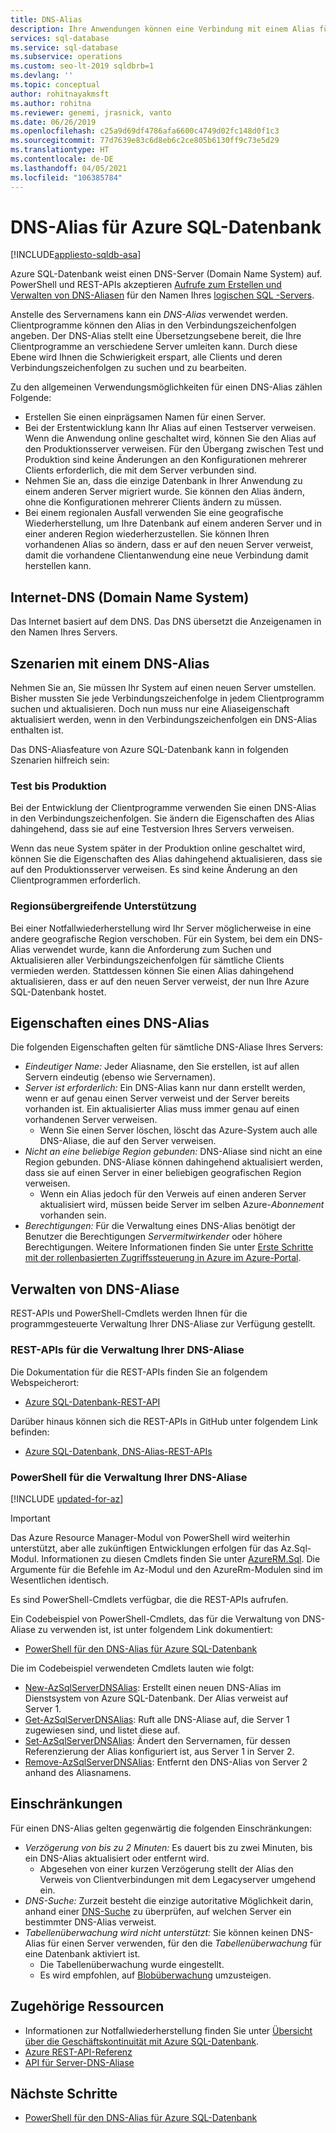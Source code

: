 ```yaml
---
title: DNS-Alias
description: Ihre Anwendungen können eine Verbindung mit einem Alias für den Namen Ihres Servers für Azure SQL-Datenbank herstellen. In der Zwischenzeit können Sie SQL-Datenbank, auf die der Alias verweist, jederzeit ändern, um Tests und andere Vorgänge zu vereinfachen.
services: sql-database
ms.service: sql-database
ms.subservice: operations
ms.custom: seo-lt-2019 sqldbrb=1
ms.devlang: ''
ms.topic: conceptual
author: rohitnayakmsft
ms.author: rohitna
ms.reviewer: genemi, jrasnick, vanto
ms.date: 06/26/2019
ms.openlocfilehash: c25a9d69df4786afa6600c4749d02fc148d0f1c3
ms.sourcegitcommit: 77d7639e83c6d8eb6c2ce805b6130ff9c73e5d29
ms.translationtype: HT
ms.contentlocale: de-DE
ms.lasthandoff: 04/05/2021
ms.locfileid: "106385784"
---
```

# <a name="dns-alias-for-azure-sql-database"></a>DNS-Alias für Azure SQL-Datenbank
[!INCLUDE[appliesto-sqldb-asa](../includes/appliesto-sqldb-asa.md)]

Azure SQL-Datenbank weist einen DNS-Server (Domain Name System) auf. PowerShell und REST-APIs akzeptieren [Aufrufe zum Erstellen und Verwalten von DNS-Aliasen](#anchor-powershell-code-62x) für den Namen Ihres [logischen SQL -Servers](logical-servers.md).

Anstelle des Servernamens kann ein *DNS-Alias* verwendet werden. Clientprogramme können den Alias in den Verbindungszeichenfolgen angeben. Der DNS-Alias stellt eine Übersetzungsebene bereit, die Ihre Clientprogramme an verschiedene Server umleiten kann. Durch diese Ebene wird Ihnen die Schwierigkeit erspart, alle Clients und deren Verbindungszeichenfolgen zu suchen und zu bearbeiten.

Zu den allgemeinen Verwendungsmöglichkeiten für einen DNS-Alias zählen Folgende:

- Erstellen Sie einen einprägsamen Namen für einen Server.
- Bei der Erstentwicklung kann Ihr Alias auf einen Testserver verweisen. Wenn die Anwendung online geschaltet wird, können Sie den Alias auf den Produktionsserver verweisen. Für den Übergang zwischen Test und Produktion sind keine Änderungen an den Konfigurationen mehrerer Clients erforderlich, die mit dem Server verbunden sind.
- Nehmen Sie an, dass die einzige Datenbank in Ihrer Anwendung zu einem anderen Server migriert wurde. Sie können den Alias ändern, ohne die Konfigurationen mehrerer Clients ändern zu müssen.
- Bei einem regionalen Ausfall verwenden Sie eine geografische Wiederherstellung, um Ihre Datenbank auf einem anderen Server und in einer anderen Region wiederherzustellen. Sie können Ihren vorhandenen Alias so ändern, dass er auf den neuen Server verweist, damit die vorhandene Clientanwendung eine neue Verbindung damit herstellen kann.

## <a name="domain-name-system-dns-of-the-internet"></a>Internet-DNS (Domain Name System)

Das Internet basiert auf dem DNS. Das DNS übersetzt die Anzeigenamen in den Namen Ihres Servers.

## <a name="scenarios-with-one-dns-alias"></a>Szenarien mit einem DNS-Alias

Nehmen Sie an, Sie müssen Ihr System auf einen neuen Server umstellen. Bisher mussten Sie jede Verbindungszeichenfolge in jedem Clientprogramm suchen und aktualisieren. Doch nun muss nur eine Aliaseigenschaft aktualisiert werden, wenn in den Verbindungszeichenfolgen ein DNS-Alias enthalten ist.

Das DNS-Aliasfeature von Azure SQL-Datenbank kann in folgenden Szenarien hilfreich sein:

### <a name="test-to-production"></a>Test bis Produktion

Bei der Entwicklung der Clientprogramme verwenden Sie einen DNS-Alias in den Verbindungszeichenfolgen. Sie ändern die Eigenschaften des Alias dahingehend, dass sie auf eine Testversion Ihres Servers verweisen.

Wenn das neue System später in der Produktion online geschaltet wird, können Sie die Eigenschaften des Alias dahingehend aktualisieren, dass sie auf den Produktionsserver verweisen. Es sind keine Änderung an den Clientprogrammen erforderlich.

### <a name="cross-region-support"></a>Regionsübergreifende Unterstützung

Bei einer Notfallwiederherstellung wird Ihr Server möglicherweise in eine andere geografische Region verschoben. Für ein System, bei dem ein DNS-Alias verwendet wurde, kann die Anforderung zum Suchen und Aktualisieren aller Verbindungszeichenfolgen für sämtliche Clients vermieden werden. Stattdessen können Sie einen Alias dahingehend aktualisieren, dass er auf den neuen Server verweist, der nun Ihre Azure SQL-Datenbank hostet.

## <a name="properties-of-a-dns-alias"></a>Eigenschaften eines DNS-Alias

Die folgenden Eigenschaften gelten für sämtliche DNS-Aliase Ihres Servers:

- *Eindeutiger Name:* Jeder Aliasname, den Sie erstellen, ist auf allen Servern eindeutig (ebenso wie Servernamen).
- *Server ist erforderlich:* Ein DNS-Alias kann nur dann erstellt werden, wenn er auf genau einen Server verweist und der Server bereits vorhanden ist. Ein aktualisierter Alias muss immer genau auf einen vorhandenen Server verweisen.
  - Wenn Sie einen Server löschen, löscht das Azure-System auch alle DNS-Aliase, die auf den Server verweisen.
- *Nicht an eine beliebige Region gebunden:* DNS-Aliase sind nicht an eine Region gebunden. DNS-Aliase können dahingehend aktualisiert werden, dass sie auf einen Server in einer beliebigen geografischen Region verweisen.
  - Wenn ein Alias jedoch für den Verweis auf einen anderen Server aktualisiert wird, müssen beide Server im selben Azure-*Abonnement* vorhanden sein.
- *Berechtigungen:* Für die Verwaltung eines DNS-Alias benötigt der Benutzer die Berechtigungen *Servermitwirkender* oder höhere Berechtigungen. Weitere Informationen finden Sie unter [Erste Schritte mit der rollenbasierten Zugriffssteuerung in Azure im Azure-Portal](../../role-based-access-control/overview.md).

## <a name="manage-your-dns-aliases"></a>Verwalten von DNS-Aliase

REST-APIs und PowerShell-Cmdlets werden Ihnen für die programmgesteuerte Verwaltung Ihrer DNS-Aliase zur Verfügung gestellt.

### <a name="rest-apis-for-managing-your-dns-aliases"></a>REST-APIs für die Verwaltung Ihrer DNS-Aliase

Die Dokumentation für die REST-APIs finden Sie an folgendem Webspeicherort:

- [Azure SQL-Datenbank-REST-API](/rest/api/sql/)

Darüber hinaus können sich die REST-APIs in GitHub unter folgendem Link befinden:

- [Azure SQL-Datenbank, DNS-Alias-REST-APIs](https://github.com/Azure/azure-rest-api-specs/blob/master/specification/sql/resource-manager/Microsoft.Sql/preview/2017-03-01-preview/serverDnsAliases.json)

<a name="anchor-powershell-code-62x"></a>

### <a name="powershell-for-managing-your-dns-aliases"></a>PowerShell für die Verwaltung Ihrer DNS-Aliase

[!INCLUDE [updated-for-az](../../../includes/updated-for-az.md)]
> [!IMPORTANT]
> Das Azure Resource Manager-Modul von PowerShell wird weiterhin unterstützt, aber alle zukünftigen Entwicklungen erfolgen für das Az.Sql-Modul. Informationen zu diesen Cmdlets finden Sie unter [AzureRM.Sql](/powershell/module/AzureRM.Sql/). Die Argumente für die Befehle im Az-Modul und den AzureRm-Modulen sind im Wesentlichen identisch.

Es sind PowerShell-Cmdlets verfügbar, die die REST-APIs aufrufen.

Ein Codebeispiel von PowerShell-Cmdlets, das für die Verwaltung von DNS-Aliase zu verwenden ist, ist unter folgendem Link dokumentiert:

- [PowerShell für den DNS-Alias für Azure SQL-Datenbank](dns-alias-powershell-create.md)

Die im Codebeispiel verwendeten Cmdlets lauten wie folgt:

- [New-AzSqlServerDNSAlias](/powershell/module/az.Sql/New-azSqlServerDnsAlias): Erstellt einen neuen DNS-Alias im Dienstsystem von Azure SQL-Datenbank. Der Alias verweist auf Server 1.
- [Get-AzSqlServerDNSAlias](/powershell/module/az.Sql/Get-azSqlServerDnsAlias): Ruft alle DNS-Aliase auf, die Server 1 zugewiesen sind, und listet diese auf.
- [Set-AzSqlServerDNSAlias](/powershell/module/az.Sql/Set-azSqlServerDnsAlias): Ändert den Servernamen, für dessen Referenzierung der Alias konfiguriert ist, aus Server 1 in Server 2.
- [Remove-AzSqlServerDNSAlias](/powershell/module/az.Sql/Remove-azSqlServerDnsAlias): Entfernt den DNS-Alias von Server 2 anhand des Aliasnamens.

## <a name="limitations"></a>Einschränkungen

Für einen DNS-Alias gelten gegenwärtig die folgenden Einschränkungen:

- *Verzögerung von bis zu 2 Minuten:* Es dauert bis zu zwei Minuten, bis ein DNS-Alias aktualisiert oder entfernt wird.
  - Abgesehen von einer kurzen Verzögerung stellt der Alias den Verweis von Clientverbindungen mit dem Legacyserver umgehend ein.
- *DNS-Suche:* Zurzeit besteht die einzige autoritative Möglichkeit darin, anhand einer [DNS-Suche](/windows-server/administration/windows-commands/nslookup) zu überprüfen, auf welchen Server ein bestimmter DNS-Alias verweist.
- _Tabellenüberwachung wird nicht unterstützt:_ Sie können keinen DNS-Alias für einen Server verwenden, für den die *Tabellenüberwachung* für eine Datenbank aktiviert ist.
  - Die Tabellenüberwachung wurde eingestellt.
  - Es wird empfohlen, auf [Blobüberwachung](../../azure-sql/database/auditing-overview.md) umzusteigen.

## <a name="related-resources"></a>Zugehörige Ressourcen

- Informationen zur Notfallwiederherstellung finden Sie unter [Übersicht über die Geschäftskontinuität mit Azure SQL-Datenbank](business-continuity-high-availability-disaster-recover-hadr-overview.md).
- [Azure REST-API-Referenz](/rest/api/azure/)
- [API für Server-DNS-Aliase](/rest/api/sql/2020-11-01-preview/serverdnsaliases)

## <a name="next-steps"></a>Nächste Schritte

- [PowerShell für den DNS-Alias für Azure SQL-Datenbank](dns-alias-powershell-create.md)
